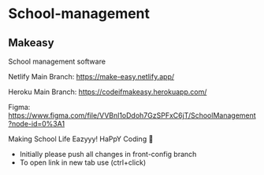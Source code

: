 # School-management
## Makeasy
School management software

Netlify Main Branch: https://make-easy.netlify.app/

Heroku Main Branch: https://codeifmakeasy.herokuapp.com/


Figma: https://www.figma.com/file/VVBnl1oDdoh7GzSPFxC6jT/SchoolManagement?node-id=0%3A1

Making School Life Eazyyy! 
HaPpY Coding 🤗

* Initially please push all changes in front-config branch
* To open link in new tab use (ctrl+click)
